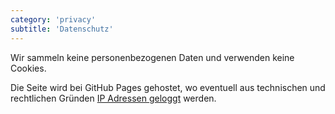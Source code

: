 ```yaml
---
category: 'privacy'
subtitle: 'Datenschutz'
---
```


Wir sammeln keine personenbezogenen Daten und verwenden keine Cookies.

Die Seite wird bei GitHub Pages gehostet, wo eventuell aus technischen und rechtlichen Gründen [IP Adressen geloggt](https://help.github.com/en/github/site-policy/github-privacy-statement#additional-services) werden.
